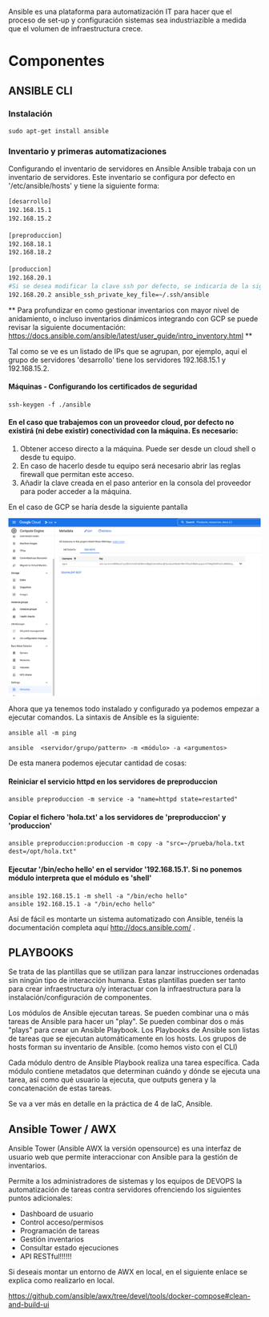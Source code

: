 Ansible es una plataforma para automatización IT para hacer que el proceso de set-up y configuración sistemas sea industriazible a medida que el volumen de infraestructura crece.

# Componentes

## ANSIBLE CLI


### Instalación

```shell
sudo apt-get install ansible
```

### Inventario y primeras automatizaciones

Configurando el inventario de servidores en Ansible
Ansible trabaja con un inventario de servidores. Este inventario se configura por defecto en '/etc/ansible/hosts' y tiene la siguiente forma:
```bash
[desarrollo]
192.168.15.1
192.168.15.2

[preproduccion]
192.168.18.1
192.168.18.2

[produccion]
192.168.20.1
#Si se desea modificar la clave ssh por defecto, se indicaría de la siguiente forma
192.168.20.2 ansible_ssh_private_key_file=~/.ssh/ansible
```

** Para profundizar en como gestionar inventarios con mayor nivel de anidamiento, o incluso inventarios dinámicos integrando con GCP se puede revisar la siguiente documentación:
https://docs.ansible.com/ansible/latest/user_guide/intro_inventory.html **


Tal como se ve es un listado de IPs que se agrupan, por ejemplo, aquí el grupo de servidores 'desarrollo' tiene los servidores 192.168.15.1 y 192.168.15.2.

#### Máquinas - Configurando los certificados de seguridad

```shell
ssh-keygen -f ./ansible
```

#### En el caso que trabajemos con un proveedor cloud, por defecto no existirá (ni debe existir) conectividad con la máquina. Es necesario:
1. Obtener acceso directo a la máquina. Puede ser desde un cloud shell o desde tu equipo.
2. En caso de hacerlo desde tu equipo será necesario abrir las reglas firewall que permitan este acceso.
3. Añadir la clave creada en el paso anterior en la consola del proveedor para poder acceder a la máquina. 

En el caso de GCP se haría desde la siguiente pantalla

<img src="images/gcp-ssh-metadata.png" alt="azure-console" style="zoom:67%;" />


Ahora que ya tenemos todo instalado y configurado ya podemos empezar a ejecutar comandos. La sintaxis de Ansible es la siguiente:
```shell
ansible all -m ping
```
```shell
ansible  <servidor/grupo/pattern> -m <módulo> -a <argumentos>
```

De esta manera podemos ejecutar cantidad de cosas:

#### Reiniciar el servicio httpd en los servidores de  preproduccion
```shell
ansible preproduccion -m service -a "name=httpd state=restarted"
```

#### Copiar el fichero 'hola.txt' a los servidores de 'preproduccion' y 'produccion'
```shell
ansible preproduccion:produccion -m copy -a "src=~/prueba/hola.txt dest=/opt/hola.txt"
```

#### Ejecutar '/bin/echo hello' en el servidor '192.168.15.1'. Si no ponemos módulo interpreta que el módulo es 'shell'
```shell
ansible 192.168.15.1 -m shell -a "/bin/echo hello"
ansible 192.168.15.1 -a "/bin/echo hello"
```
Así de fácil es montarte un sistema automatizado con Ansible, tenéis la documentación completa aquí http://docs.ansible.com/ .

## PLAYBOOKS
Se trata de las plantillas que se utilizan para lanzar instrucciones ordenadas sin ningún tipo de interacción humana. Estas plantillas pueden ser tanto para crear infraestructura o/y interactuar con la infraestructura para la instalación/configuración de componentes.

Los módulos de Ansible ejecutan tareas. Se pueden combinar una o más tareas de Ansible para hacer un "play". Se pueden combinar dos o más "plays" para crear un Ansible Playbook. Los Playbooks de Ansible son listas de tareas que se ejecutan automáticamente en los hosts. Los grupos de hosts forman su inventario de Ansible. (como hemos visto con el CLI)

Cada módulo dentro de Ansible Playbook realiza una tarea específica. Cada módulo contiene metadatos que determinan cuándo y dónde se ejecuta una tarea, así como qué usuario la ejecuta, que outputs genera y la concatenación de estas tareas.

Se va a ver más en detalle en la práctica de 4 de IaC, Ansible.

## Ansible Tower / AWX

Ansible Tower (Ansible AWX la versión opensource) es una interfaz de usuario web que permite interaccionar con Ansible para la gestión de inventarios.

Permite a los administradores de sistemas y los equipos de DEVOPS la automatización de tareas contra servidores ofrenciendo los siguientes puntos adicionales:

- Dashboard de usuario
- Control acceso/permisos
- Programación de tareas
- Gestión inventarios
- Consultar estado ejecuciones
- API RESTful!!!!!!

Si deseais montar un entorno de AWX en local, en el siguiente enlace se explica como realizarlo en local.

https://github.com/ansible/awx/tree/devel/tools/docker-compose#clean-and-build-ui
